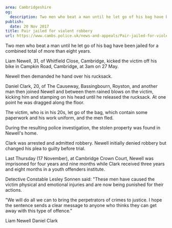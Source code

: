 ```yaml
area: Cambridgeshire
og:
  description: Two men who beat a man until he let go of his bag have been jailed for a combined total of more than eight years.
publish:
  date: 20 Nov 2017
title: Pair jailed for violent robbery
url: https://www.cambs.police.uk/news-and-appeals/Pair-jailed-for-violent-robbery
```

Two men who beat a man until he let go of his bag have been jailed for a combined total of more than eight years.

Liam Newell, 31, of Whitfield Close, Cambridge, kicked the victim off his bike in Campkin Road, Cambridge, at 3am on 27 May.

Newell then demanded he hand over his rucksack.

Daniel Clark, 20, of The Causeway, Bassingbourn, Royston, and another man then joined Newell and between them rained blows on the victim, kicking him and stamping on his head until he released the rucksack. At one point he was dragged along the floor.

The victim, who is in his 20s, let go of the bag, which contain some paperwork and his work uniform, and the men fled.

During the resulting police investigation, the stolen property was found in Newell's home.

Clark was arrested and admitted robbery. Newell initially denied robbery but changed his plea to guilty before trial.

Last Thursday (17 November), at Cambridge Crown Court, Newell was imprisoned for four years and nine months while Clark received three years and eight months in a youth offenders institute.

Detective Constable Lesley Sonnen said: "These men have caused the victim physical and emotional injuries and are now being punished for their actions.

"We will do all we can to bring the perpetrators of crimes to justice. I hope the sentence sends a clear message to anyone who thinks they can get away with this type of offence."

Liam Newell Daniel Clark
